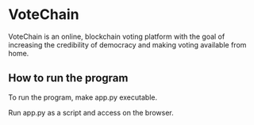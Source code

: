 # VoteChain
VoteChain is an online, blockchain voting platform with the goal of increasing the credibility of democracy and making
voting available from home.

## How to run the program

To run the program, make app.py executable.

Run app.py as a script and access on the browser.
